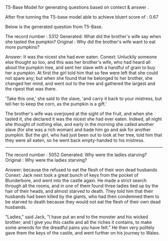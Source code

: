T5-Base Model for generating questions based on contect & answer .

After fine tunning the T5-base model able to achieve bluert score of : 0.67


Below is the generated question from T5-Base.

The record number : 5312
Generated:  What did the brother's wife say when she tasted the pumpkin?
Original :  Why did the brother's wife want to eat more pumpkins?

Answer:  It was the nicest she had ever eaten.
Conext:  Unluckily someone else thought so too, and this was her brother's wife,
who had heard all about the pumpkin tree, and sent her slave with a
handful of grain to buy her a pumpkin. At first the girl told him that
so few were left that she could not spare any; but when she found that
he belonged to her brother, she changed her mind, and went out to the
tree and gathered the largest and the ripest that was there.

'Take this one,' she said to the slave, 'and carry it back to your
mistress, but tell her to keep the corn, as the pumpkin is a gift.'

The brother's wife was overjoyed at the sight of the fruit, and when she
tasted it, she declared it was the nicest she had ever eaten. Indeed,
all night she thought of nothing else, and early in the morning she
called another slave (for she was a rich woman) and bade him go and ask
for another pumpkin. But the girl, who had just been out to look at her
tree, told him that they were all eaten, so he went back empty-handed to
his mistress.
****************************************************************************************************
The record number : 5052
Generated:  Why were the ladies starving?
Original :  Why were the ladies starving?

Answer:  because the refused to eat the flesh of their won dead husbands
Conext:  Jack next took a great bunch of keys from the pocket of Blunderbore,
and went into the castle again. He made a strict search through all
the rooms, and in one of them found three ladies tied up by the hair
of their heads, and almost starved to death. They told him that their
husbands had been killed by the giants, who had then condemned them to
be starved to death because they would not eat the flesh of their own
dead husbands.

"Ladies," said Jack, "I have put an end to the monster and his wicked
brother; and I give you this castle and all the riches it contains, to
make some amends for the dreadful pains you have felt." He then very
politely gave them the keys of the castle, and went further on his
journey to Wales.
